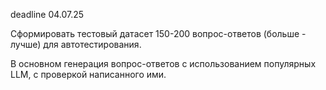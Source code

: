 deadline 04.07.25

Сформировать тестовый датасет 150-200 вопрос-ответов (больше - лучше) для автотестирования.

В основном генерация вопрос-ответов с использованием популярных LLM, с проверкой написанного ими.


